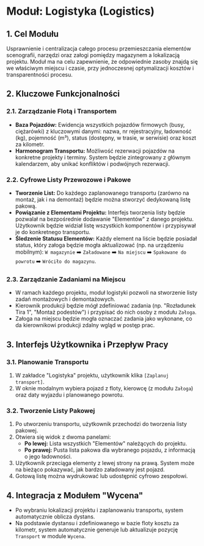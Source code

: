 # Moduł: Logistyka (Logistics)

## 1. Cel Modułu

Usprawnienie i centralizacja całego procesu przemieszczania elementów scenografii, narzędzi oraz załogi pomiędzy magazynem a lokalizacją projektu. Moduł ma na celu zapewnienie, że odpowiednie zasoby znajdą się we właściwym miejscu i czasie, przy jednoczesnej optymalizacji kosztów i transparentności procesu.

## 2. Kluczowe Funkcjonalności

### 2.1. Zarządzanie Flotą i Transportem
- **Baza Pojazdów:** Ewidencja wszystkich pojazdów firmowych (busy, ciężarówki) z kluczowymi danymi: nazwa, nr rejestracyjny, ładowność (kg), pojemność (m³), status (dostępny, w trasie, w serwisie) oraz koszt za kilometr.
- **Harmonogram Transportu:** Możliwość rezerwacji pojazdów na konkretne projekty i terminy. System będzie zintegrowany z głównym kalendarzem, aby unikać konfliktów i podwójnych rezerwacji.

### 2.2. Cyfrowe Listy Przewozowe i Pakowe
- **Tworzenie List:** Do każdego zaplanowanego transportu (zarówno na montaż, jak i na demontaż) będzie można stworzyć dedykowaną listę pakową.
- **Powiązanie z Elementami Projektu:** Interfejs tworzenia listy będzie pozwalał na bezpośrednie dodawanie "Elementów" z danego projektu. Użytkownik będzie widział listę wszystkich komponentów i przypisywał je do konkretnego transportu.
- **Śledzenie Statusu Elementów:** Każdy element na liście będzie posiadał status, który załoga będzie mogła aktualizować (np. na urządzeniu mobilnym): `W magazynie` ➡️ `Załadowane` ➡️ `Na miejscu` ➡️ `Spakowane do powrotu` ➡️ `Wróciło do magazynu`.

### 2.3. Zarządzanie Zadaniami na Miejscu
- W ramach każdego projektu, moduł logistyki pozwoli na stworzenie listy zadań montażowych i demontażowych.
- Kierownik produkcji będzie mógł zdefiniować zadania (np. "Rozładunek Tira 1", "Montaż podestów") i przypisać do nich osoby z modułu `Załoga`.
- Załoga na miejscu będzie mogła oznaczać zadania jako wykonane, co da kierownikowi produkcji zdalny wgląd w postęp prac.

## 3. Interfejs Użytkownika i Przepływ Pracy

### 3.1. Planowanie Transportu
1.  W zakładce "Logistyka" projektu, użytkownik klika `[Zaplanuj transport]`.
2.  W oknie modalnym wybiera pojazd z floty, kierowcę (z modułu `Załoga`) oraz daty wyjazdu i planowanego powrotu.

### 3.2. Tworzenie Listy Pakowej
1.  Po utworzeniu transportu, użytkownik przechodzi do tworzenia listy pakowej.
2.  Otwiera się widok z dwoma panelami:
    - **Po lewej:** Lista wszystkich "Elementów" należących do projektu.
    - **Po prawej:** Pusta lista pakowa dla wybranego pojazdu, z informacją o jego ładowności.
3.  Użytkownik przeciąga elementy z lewej strony na prawą. System może na bieżąco pokazywać, jak bardzo załadowany jest pojazd.
4.  Gotową listę można wydrukować lub udostępnić cyfrowo zespołowi.

## 4. Integracja z Modułem "Wycena"
- Po wybraniu lokalizacji projektu i zaplanowaniu transportu, system automatycznie oblicza dystans.
- Na podstawie dystansu i zdefiniowanego w bazie floty kosztu za kilometr, system automatycznie generuje lub aktualizuje pozycję `Transport` w module `Wycena`.
